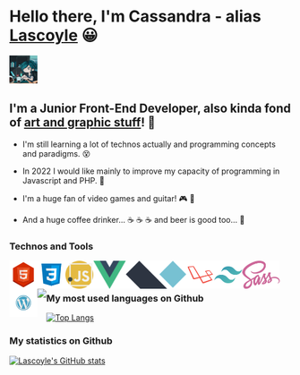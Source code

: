 # Hello there, I'm Cassandra - alias [Lascoyle][website] :grinning:

<img src="https://github.com/Lascoyle/Lascoyle/raw/main/img/cover.jpg" width="50" />

[logo]: https://github.com/Lascoyle/Lascoyle/raw/main/img/cover.jpg

## I'm a Junior Front-End Developer, also kinda fond of [art and graphic stuff][deviantart]! :art:

* I'm still learning a lot of technos actually and programming concepts and paradigms. :dizzy_face:
* In 2022 I would like mainly to improve my capacity of programming in Javascript and PHP. :muscle:
* I'm a huge fan of video games and guitar! :video_game: :guitar:

* And a huge coffee drinker... :coffee: :coffee: :coffee: and beer is good too... :beer:

### Technos and Tools

<img align="left" src="https://github.com/Lascoyle/Lascoyle/raw/main/img/html-l.png" height="50" />
<img align="left" src="https://github.com/Lascoyle/Lascoyle/raw/main/img/css.png" height="50" />
<img align="left" src="https://github.com/Lascoyle/Lascoyle/raw/main/img/javascript.png" height="50" />
<img align="left" src="https://github.com/Lascoyle/Lascoyle/raw/main/img/vuejs.png" height="50" />
<img align="left" src="https://github.com/Lascoyle/Lascoyle/raw/main/img/alpinejs-l.png" height="50" />
<img align="left" src="https://github.com/Lascoyle/Lascoyle/raw/main/img/laravel-l.png" height="50" />
<img align="left" src="https://github.com/Lascoyle/Lascoyle/raw/main/img/tailwind-l.png" height="50" />
<img align="left" src="https://github.com/Lascoyle/Lascoyle/raw/main/img/sass-logo.png" height="50" />
<img align="left" src="https://github.com/Lascoyle/Lascoyle/raw/main/img/wordpress_PNG74.png" height="50" />
<img align="left" src="https://github.com/Lascoyle/Lascoyle/raw/main/img/krita.png" height="50" />
  
<br />
<br />

### My most used languages on Github

[![Top Langs](https://github-readme-stats.vercel.app/api/top-langs/?username=Lascoyle&layout=compact&theme=gotham)](https://github.com/anuraghazra/github-readme-stats)

### My statistics on Github

[deviantart]: https://www.deviantart.com/lascoyle-the-second
[website]: https://lascoyle-dev.netlify.app/

[![Lascoyle's GitHub stats](https://github-readme-stats.vercel.app/api?username=Lascoyle&theme=gotham)](https://github.com/Lascoyle/github-readme-stats)

<!---
Lascoyle/Lascoyle is a ✨ special ✨ repository because its `README.md` (this file) appears on your GitHub profile.
You can click the Preview link to take a look at your changes.
--->
